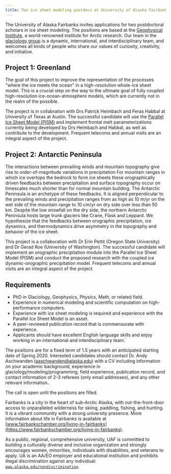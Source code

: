 ```yaml
---
title: Two ice sheet modeling postdocs at University of Alaska Fairbanks
---
```


The University of Alaska Fairbanks invites applications for two
postdoctoral scholars in ice sheet modeling. The positions are based at
the [Geophysical Institute](https://www.gi.alaska.edu/), a
world-renowned institute for Arctic research. Our team in the
[glaciology group](https://glaciers.gi.alaska.edu/) is a
dynamic, international, and interdisciplinary team, and welcomes all
kinds of people who share our values of curiosity, creativity, and
initiative.

## Project 1: Greenland

The goal of this project to improve the representation of the processes
"where the ice meets the ocean" in a high-resolution whole-ice sheet
model. This is a crucial step on the way to the ultimate goal of fully
coupled high-resolution ice-ocean-atmosphere models, which are currently
not in the realm of the possible.

The project is in collabration with Drs Patrick Heimbach and Feras
Habbal at University of Texas at Austin. The successful candidate will
use the [Parallel Ice Sheet Model
(PISM)](https://pism-docs.org/wiki/doku.php) and implement
frontal melt parameterizations currently being developed by Drs Heimbach
and Habbal, as well as contribute to the development. Frequent telecoms
and annual visits are an integral aspect of the project.

## Project 2: Antarctic Peninsula

The interactions between prevailing winds and mountain topography give
rise to order-of-magnitude variations in precipitation For mountain
ranges in which ice overtops the bedrock to form ice sheets these
orographically driven feedbacks between precipitation and surface
topography occur on timescales much shorter than for normal mountain
building. The Antarctic Peninsula is an archetype of these feedbacks. It
is aligned perpendicular to the prevailing winds and precipitation
ranges from as high as 10 m/yr on the wet side of the mountain range to
10 cm/yr on dry side over less than 50 km. Despite the low snowfall on
the dry side, the northern Antarctic Peninsula hosts large trunk
glaciers like Crane, Flask and Leppard. We hypothesize that the
feedbacks between orographic precipitation, ice dynamics, and
thermodynamics drive asymmetry in the topography and behavior of the ice
sheet.

This project is a collaboration with Dr Erin Pettit (Oregon State
University) and Dr Gerad Roe (University of Washington). The successful
candidate will implement an orographic precipitation module into the
Parallel Ice Sheet Model (PISM) and conduct the proposed research with
the coupled ice dynamic-orographic precipitation model. Frequent
telecoms and annual visits are an integral aspect of the project. 

## Requirements

* PhD in Glaciology, Geophysics, Physics, Math, or related field.
* Experience in numerical modeling and scientific computation on high-performance computers.
* Experience with ice sheet modeling is required and experience with the Parallel Ice Sheet Model is an asset.
* A peer-reviewed publication record that is commensurate with experience.
* Applicants should have excellent English language skills and enjoy working in an international and interdisciplinary team.`

The positions are for a fixed term of 1.5 years with an anticipated
starting date of Spring 2020. Interested candidates should contact Dr.
Andy Aschwanden (<aaschwanden@alaska.edu>) with a CV including
information on your academic background, experience in
glaciology/modeling/programming, field experience, publication record,
and contact information of 2-3 referees (only email addresses), and any
other relevant information..

The call is open until the positions are filled.

Fairbanks is a city in the heart of sub-Arctic Alaska, with
out-the-front-door access to unparalleled wilderness for skiing,
paddling, fishing, and hunting. It is a vibrant community with a strong
university presence. More information about life in Fairbanks is
available at
[www.fairbankschamber.org/living-in-fairbanks](https://www.fairbankschamber.org/living-in-fairbanks).

As a public, regional, comprehensive university, UAF is committed to
building a culturally diverse and inclusive organization and strongly
encourages women, minorities, individuals with disabilities, and
veterans to apply. UA is an AA/EO employer and educational institution
and prohibits illegal discrimination against any individual:
[`www.alaska.edu/nondiscrimination`](https://www.alaska.edu/nondiscrimination).
